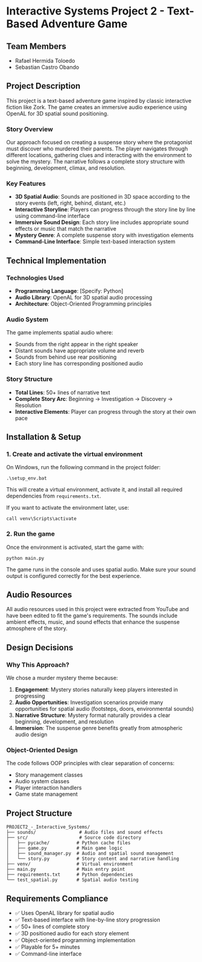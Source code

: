 # Interactive Systems Project 2 - Text-Based Adventure Game

## Team Members
- Rafael Hermida Toloedo
- Sebastian Castro Obando

## Project Description

This project is a text-based adventure game inspired by classic interactive fiction like Zork. The game creates an immersive audio experience using OpenAL for 3D spatial sound positioning.

### Story Overview
Our approach focused on creating a suspense story where the protagonist must discover who murdered their parents. The player navigates through different locations, gathering clues and interacting with the environment to solve the mystery. The narrative follows a complete story structure with beginning, development, climax, and resolution.

### Key Features
- **3D Spatial Audio**: Sounds are positioned in 3D space according to the story events (left, right, behind, distant, etc.)
- **Interactive Storyline**: Players can progress through the story line by line using command-line interface
- **Immersive Sound Design**: Each story line includes appropriate sound effects or music that match the narrative
- **Mystery Genre**: A complete suspense story with investigation elements
- **Command-Line Interface**: Simple text-based interaction system

## Technical Implementation

### Technologies Used
- **Programming Language**: [Specify: Python]
- **Audio Library**: OpenAL for 3D spatial audio processing
- **Architecture**: Object-Oriented Programming principles

### Audio System
The game implements spatial audio where:
- Sounds from the right appear in the right speaker
- Distant sounds have appropriate volume and reverb
- Sounds from behind use rear positioning
- Each story line has corresponding positioned audio

### Story Structure
- **Total Lines**: 50+ lines of narrative text
- **Complete Story Arc**: Beginning → Investigation → Discovery → Resolution
- **Interactive Elements**: Player can progress through the story at their own pace

## Installation & Setup

### 1. Create and activate the virtual environment

On Windows, run the following command in the project folder:

```
.\setup_env.bat
```

This will create a virtual environment, activate it, and install all required dependencies from `requirements.txt`.

If you want to activate the environment later, use:

```
call venv\Scripts\activate
```

### 2. Run the game

Once the environment is activated, start the game with:

```
python main.py
```

The game runs in the console and uses spatial audio. Make sure your sound output is configured correctly for the best experience.

## Audio Resources
All audio resources used in this project were extracted from YouTube and have been edited to fit the game's requirements. The sounds include ambient effects, music, and sound effects that enhance the suspense atmosphere of the story.

## Design Decisions

### Why This Approach?
We chose a murder mystery theme because:
1. **Engagement**: Mystery stories naturally keep players interested in progressing
2. **Audio Opportunities**: Investigation scenarios provide many opportunities for spatial audio (footsteps, doors, environmental sounds)
3. **Narrative Structure**: Mystery format naturally provides a clear beginning, development, and resolution
4. **Immersion**: The suspense genre benefits greatly from atmospheric audio design

### Object-Oriented Design
The code follows OOP principles with clear separation of concerns:
- Story management classes
- Audio system classes  
- Player interaction handlers
- Game state management

## Project Structure
```
PROJECT2_-_Interactive_Systems/
├── sounds/                # Audio files and sound effects
├── src/                   # Source code directory
│   ├── pycache/          # Python cache files
│   ├── game.py           # Main game logic
│   ├── sound_manager.py  # Audio and spatial sound management
│   └── story.py          # Story content and narrative handling
├── venv/                 # Virtual environment
├── main.py               # Main entry point
├── requirements.txt      # Python dependencies
└── test_spatial.py       # Spatial audio testing
```

## Requirements Compliance
- ✅ Uses OpenAL library for spatial audio
- ✅ Text-based interface with line-by-line story progression
- ✅ 50+ lines of complete story
- ✅ 3D positioned audio for each story element
- ✅ Object-oriented programming implementation
- ✅ Playable for 5+ minutes
- ✅ Command-line interface
